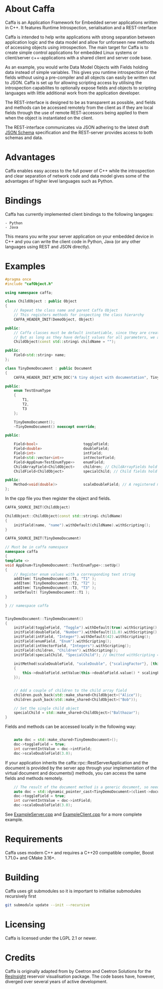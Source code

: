 # About Caffa
Caffa is an Application Framework for Embedded server applications written in C++. It features Runtime Introspection, serialisation and a REST-interface 

Caffa is intended to help write applications with strong separation between application logic and the data model and allow for unforseen new methods of accessing objects using introspection. The main target for Caffa is to create simple control applications for embedded Linux systems or client/server c++-applications with a shared client and server code base.

As an example, you would write Data Model Objects with Fields holding data instead of simple variables. This gives you runtime introspection of the fields without using a pre-compiler and all objects can easily be written out to JSON. Caffa is set up for allowing scripting access by utilising the introspection capabilites to optionally expose fields and objects to scripting languages with little additional work from the application developer.

The REST-interface is designed to be as transparent as possible, and fields and methods can be accessed remotely from the client as if they are local fields through the use of remote REST-accessors being applied to them when the object is instantiated on the client.

The REST-interface communicates via JSON adhering to the latest draft [JSON Schema](http://json-schema.org/) specification and the REST-server provides access to both schemas and data.

# Advantages
Caffa enables easy access to the full power of C++ while the introspection and clear separation of network code and data model gives some of the advantages of higher level languages such as Python.

# Bindings
Caffa has currently implemented client bindings to the following langages:

    - Python
    - Java

This means you write your server application on your embedded device in C++ and you can write the client code in Python, Java (or any other languages using REST and JSON directly).

# Examples

~~~cpp
#pragma once
#include "cafObject.h"

using namespace caffa;

class ChildObject : public Object
{
    // Repeat the class name and parent Caffa Object
    // This registers methods for inspecting the class hierarchy
    CAFFA_HEADER_INIT(DemoObject, Object)

public:
    // Caffa classes must be default instantiable, since they are created by a factory for serialization
    // But as long as they have default values for all parameters, we are good!
    ChildObject(const std::string& childName = "");

public:
    Field<std::string> name;
};

class TinyDemoDocument : public Document
{
    CAFFA_HEADER_INIT_WITH_DOC("A tiny object with documentation", TinyDemoDocument, Object);

public:
    enum TestEnumType
    {
        T1,
        T2,
        T3
    };

    TinyDemoDocument();
    ~TinyDemoDocument() noexcept override;

public:

    Field<bool>                     toggleField;
    Field<double>                   doubleField;
    Field<int>                      intField;
    Field<std::vector<int>>         intVectorField;
    Field<AppEnum<TestEnumType>>    enumField;
    ChildArrayField<ChildObject>    children; // ChildArrayFields hold a vector of Caffa Objects
    ChildField<ChildObject>         specialChild; // Child fields hold a single Caffa Object

public:
    Method<void(double)>            scaleDoubleField; // A registered method
};
~~~

In the cpp file you then register the object and fields.

~~~cpp
CAFFA_SOURCE_INIT(ChildObject)

ChildObject::ChildObject(const std::string& childName)
{
    initField(name, "name").withDefault(childName).withScripting();
}

CAFFA_SOURCE_INIT(TinyDemoDocument)

// Must be in caffa namespace
namespace caffa
{
template <>
void AppEnum<TinyDemoDocument::TestEnumType>::setUp()
{
    // Register enum values with a corresponding text string
    addItem( TinyDemoDocument::T1, "T1" );
    addItem( TinyDemoDocument::T2, "T2" );
    addItem( TinyDemoDocument::T3, "T3" );
    setDefault( TinyDemoDocument::T1 );
}

} // namespace caffa


TinyDemoDocument::TinyDemoDocument()
{
    initField(toggleField, "Toggle").withDefault(true).withScripting();    
    initField(doubleField, "Number").withDefault(11.0).withScripting();
    initField(intField, "Integer").withDefault(42).withScripting();
    initField(enumField, "Enum").withScripting();
    initField(intVectorField, "Integers").withScripting();
    initField(children, "Children").withScripting();
    initFIeld(specialChild, "SpecialChild"); // Omitted withScripting => not remote accessible.
    
    initMethod(scaleDoubleField, "scaleDouble", {"scalingFactor"}, [this](double scalingFactor)
    {
        this->doubleField.setValue(this->doubleField.value() * scalingFactor);
    });


    // Add a couple of children to the child array field
    children.push_back(std::make_shared<ChildObject>("Alice"));
    children.push_back(std::make_shared<ChildObject>("Bob"));

    // Set the single child object
    specialChild = std::make_shared<ChildObject>("Balthazar");
}
~~~

Fields and methods can be accessed locally in the following way:
~~~cpp

    auto doc = std::make_shared<TinyDemoDocument>();
    doc->toggleField = true;
    int currentIntValue = doc->intField;
    doc->scaleDoubleField(3.0);
~~~

If your application inherits the caffa::rpc::RestServerApplication and the document is provided by the server app through your implementation of the virtual document and documents() methods, you can access the same fields and methods remotely.

~~~cpp
    // The result of the document method is a generic document, so need casting.
    auto doc = std::dynamic_pointer_cast<TinyDemoDocument>(client->document("TinyDemoDocument"));
    doc->toggleField = true;
    int currentIntValue = doc->intField;
    doc->scaleDoubleField(3.0);
~~~

See [ExampleServer.cpp](https://github.com/lindkvis/caffa/blob/master/RestInterface/RestInterface_Example/ExampleServer.cpp) and [ExampleClient.cpp](https://github.com/lindkvis/caffa/blob/master/RestInterface/RestInterface_Example/ExampleClient.cpp) for a
more complete example.

# Requirements
Caffa uses modern C++ and requires a C++20 compatible compiler, Boost 1.71.0+ and CMake 3.16+.

# Building
Caffa uses git submodules so it is important to initialise submodules recursively first

```bash
git submodule update --init --recursive
```

# Licensing
Caffa is licensed under the LGPL 2.1 or newer.

# Credits
Caffa is originally adapted from by Ceetron and Ceetron Solutions for the [ResInsight](https://resinsight.org/) reservoir visualisation package. The code bases have, however, diverged over several years of active development.
